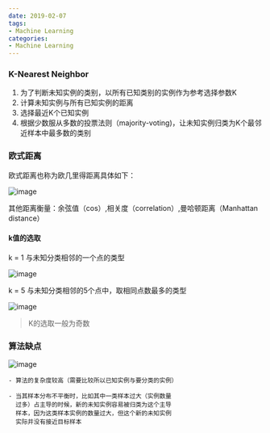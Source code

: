 ```yaml
---
date: 2019-02-07
tags:
- Machine Learning
categories:
- Machine Learning
---
```


### K-Nearest Neighbor
1. 为了判断未知实例的类别，以所有已知类别的实例作为参考选择参数K
2. 计算未知实例与所有已知实例的距离
3. 选择最近K个已知实例
4. 根据少数服从多数的投票法则（majority-voting)，让未知实例归类为K个最邻近样本中最多数的类别

### 欧式距离
欧式距离也称为欧几里得距离具体如下：

![image](https://github.com/jccjd/Coursera-Machine-Learning/blob/master/week3/image/欧式距离1.PNG?raw=true)

其他距离衡量：余弦值（cos）,相关度（correlation）,曼哈顿距离（Manhattan distance）

#### k值的选取
k = 1 与未知分类相邻的一个点的类型

![image](https://github.com/jccjd/Coursera-Machine-Learning/blob/master/week3/image/k值1.PNG?raw=true)

k = 5 与未知分类相邻的5个点中，取相同点数最多的类型

![image](https://github.com/jccjd/Coursera-Machine-Learning/blob/master/week3/image/k值2.PNG?raw=true)

> K的选取一般为奇数


### 算法缺点

![image](https://github.com/jccjd/Coursera-Machine-Learning/blob/master/week3/image/算法1.PNG?raw=true)

    - 算法的复杂度较高（需要比较所以已知实例与要分类的实例）

    - 当其样本分布不平衡时，比如其中一类样本过大（实例数量
      过多）占主导的时候，新的未知实例容易被归类为这个主导
      样本，因为这类样本实例的数量过大，但这个新的未知实例
      实际并没有接近目标样本

